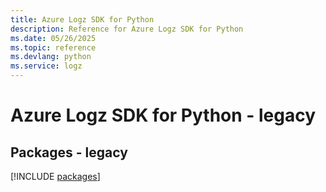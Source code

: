 ```yaml
---
title: Azure Logz SDK for Python
description: Reference for Azure Logz SDK for Python
ms.date: 05/26/2025
ms.topic: reference
ms.devlang: python
ms.service: logz
---
```

# Azure Logz SDK for Python - legacy
## Packages - legacy
[!INCLUDE [packages](logz-index.md)]